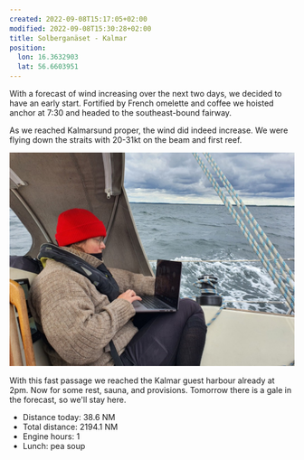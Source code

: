 ```yaml
---
created: 2022-09-08T15:17:05+02:00
modified: 2022-09-08T15:30:28+02:00
title: Solberganäset - Kalmar
position:
  lon: 16.3632903
  lat: 56.6603951
---
```


With a forecast of wind increasing over the next two days, we decided to have an early start. Fortified by French omelette and coffee we hoisted anchor at 7:30 and headed to the southeast-bound fairway.

As we reached Kalmarsund proper, the wind did indeed increase. We were flying down the straits with 20-31kt on the beam and first reef.

![Image](../2022/6386bc5fbcd58907f124d67dc3eff213.jpg) 

With this fast passage we reached the Kalmar guest harbour already at 2pm. Now for some rest, sauna, and provisions. Tomorrow there is a gale in the forecast, so we'll stay here.

* Distance today: 38.6 NM
* Total distance: 2194.1 NM
* Engine hours: 1
* Lunch: pea soup
